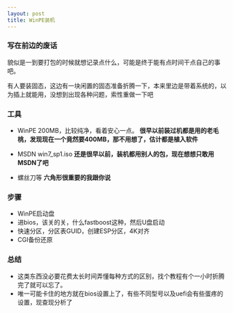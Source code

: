 ```yaml
---
layout: post
title: WinPE装机
---
```


### 写在前边的废话

貌似是一到要打包的时候就想记录点什么，可能是终于能有点时间干点自己的事吧。

有人要装固态，这边有一块闲置的固态准备折腾一下，本来里边是带着系统的，以为插上就能用，没想到出现各种问题，索性重做一下吧

### 工具

- WinPE 200MB，比较纯净，看着安心一点。
__很早以前装过机都是用的老毛桃，发现现在一个竟然要400MB，那不用想了，估计都是植入软件__

- MSDN win7_sp1.iso 
__还是很早以前，装机都用别人的包，现在想想只敢用MSDN了吧__

- 螺丝刀等
__六角形很重要的我跟你说__

### 步骤

- WinPE启动盘
- 进bios，该关的关，什么fastboost这种，然后U盘启动
- 快速分区，分区表GUID，创建ESP分区，4K对齐
- CGI备份还原

### 总结

- 这类东西没必要花费太长时间弄懂每种方式的区别，找个教程有个一小时折腾完了就可以忘了。
- 唯一可能卡住的地方就在bios设置上了，有些不同型号以及uefi会有些蛋疼的设置，现查现分析了
